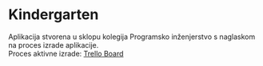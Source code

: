 # Kindergarten

Aplikacija stvorena u sklopu kolegija Programsko inženjerstvo s naglaskom na proces izrade aplikacije.  
Proces aktivne izrade: [Trello Board](https://trello.com/b/Xv0xUZt1/programsko-in%C5%BEenjerstvo)
